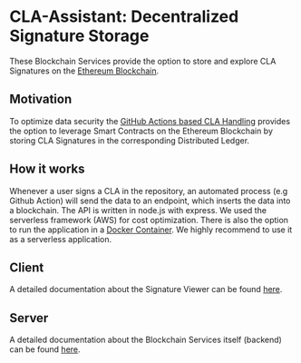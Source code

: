 # CLA-Assistant: Decentralized Signature Storage

These Blockchain Services provide the option to store and explore CLA Signatures on the [Ethereum Blockchain](https://de.wikipedia.org/wiki/Ethereum).

## Motivation

To optimize data security the [GitHub Actions based CLA Handling](https://github.com/cla-assistant/github-action/blob/master/README.md) provides the option to leverage Smart Contracts on the Ethereum Blockchain by storing CLA Signatures in the corresponding Distributed Ledger.

## How it works

Whenever a user signs a CLA in the repository,
an automated process (e.g Github Action) will send the data to an endpoint, which inserts the data into a blockchain.
The API is written in node.js with express.
We used the serverless framework (AWS) for cost optimization.
There is also the option to run the application in a [Docker Container](https://github.com/cla-assistant/blockchain-services/blob/master/Dockerfile). We highly recommend to use it as a serverless application.

## Client

A detailed documentation about the Signature Viewer can be found [here](https://github.com/cla-assistant/blockchain-services/blob/master/client/README.md).

## Server

A detailed documentation about the Blockchain Services itself (backend) can be found [here](https://github.com/cla-assistant/blockchain-services/blob/master/server/README.md).

